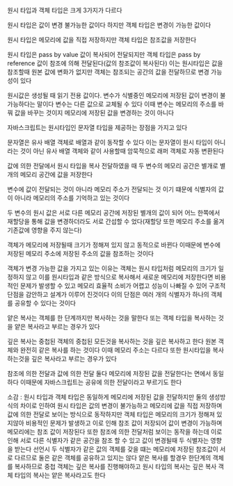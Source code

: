 원시 타입과 객체 타입은 크게 3가지가 다르다

원시 타입은 값이 변경 불가능한 값이다 하지만 객체 타입은 변경이 가능한 값이다

원시 타입은 메모리에 값을 직접 저장하지만 객체 타입은 참조값을 저장한다

원시 타입은 pass by value 값이 복사되어 전달되지만 객체 타입은 pass by reference 값이 참조에 의해 전달된다(값의 참조값이 복사된다) 이는 원시타입은 값을 참조할때 원본 값에 변화가 없지만 객체는 참조되는 공간의 값을 전달하므로 변경 가능성이 있다

원시값은 생성될 때 읽기 전용 값이다. 변수가 식별중인 메모리에 저장된 값이 변경이 불가능하다는 말이다 변수는 다른 값으로 교체될 수 있다 이때 변수는 메모리의 주소를 바꿔 값을 바꾸는 것이지 메모리에 저장된 값을 변경하는 것이 아니다

자바스크립트는 원시타입인 문자열 타입을 제공하는 장점을 가지고 있다

문자열은 유사 배열 객체로 배열과 같이 동작할 수 있다 이는 문자열이 원시 타입이 아니라는 것이 아닌 유사 배열 객체와 같이 사용할때 암묵적으로 래퍼 객체로 자동 변환된다

값에 의한 전달에서 원시 타입을 복사 전달하였을 때 두 변수의 메모리 공간은 별개로 별개의 메모리 공간에 값을 저장한다

변수에 값이 전달되는 것이 아니라 메모리 주소가 전달되는 것 이기 떄문에 식별자의 값이 아니라 메모리의 주소를 기억하고 있는 것이다

두 변수의 원시 값은 서로 다른 메모리 공간에 저장된 별개의 값이 되어 어느 한쪽에서 재할당을 통해 값을 변경하더라도 서로 간섭할 수 었다(재할당 또한 메모리 주소를 옮겨 기존값에 영향을 주지 않는다)

객체가 메모리에 저장될때 크기가 정해져 있지 않고 동적으로 바뀐다 이때문에 변수에 저장된 메모리 주소에 저장된 주소의 값을 참조하는 것이다

객체가 변경 가능한 값을 가지고 있는 이유는 객체는 원시 타입처럼 메모리의 크기가 일정하지 않고 이를 원시타입과 같은 방식으로 복사해서 새로운 메모리에 저장한다면 비용적인 문제가 발생할 수 있고 메모리 효율적 소비가 어렵고 성능이 나빠질 수 있어 구조적 단점을 감안하고 설계가 이루어 진것이다
이의 단점은 여러 개의 식별자가 하나의 객체를 공유할 수 있다는 것이다

얕은 복사는 객체를 한 단계까지만 복사하는 것을 말한다 또는 객체 타입을 복사하는 것을 얕은 복사라고 부르는 경우가 있다

깊은 복사는 중첩된 객체의 중첩된 모든것을 복사하는 것을 깊은 복사하고 한다 원본 객체와 완전히 같은 복사를 하는 것이다 이때 메모리 주소는 다르다 또한 원시타입을 복사 하는것을 깊은 복사라고 부르는 경우가 있다

참조에 의한 전달과 값에 의한 전달 둘다 메모리에 저장된 값을 전달한다는 면에서 동일하다 이때문에 자바스크립트는 공유에 의한 전달이라고 부르기도 한다

소감 : 원시 타입과 객체 타입은 동일하게 메모리에 저장된 값을 전달하지만 둘의 생성방식의 차이로 인하여 원시 타입은 값의 변경이 불가능하고 메모리에 값을 직접 저장하며 값에 의한 전달로 보이는 방식으로 동작하지만 객체 타입은 메모리의 크기가 정해져 있지않아 비용적인 문제가 발생하고 이로 인해 참조 값이 저장되어 값이 변경이 가능하며 메모리에는 참조 값이 저장된다 또한 참조에 의한 전달처럼 보이는 동작을 하는데 이로 인해 서로 다른 식별자가 같은 공간을 참조 할 수 있고 값이 변경될때 두 식별자는 영향을 받는다 선언시 두 식별자가 같은 값의 객체를 갖을 떄는 메모리에 저장된 참조값이 서로 다르므로 둘은 같은 객체를 공유하고 있지는 않다 얕은 복사를 할경우 한단계의 객체를 복사하므로 중첩 객체는 깊은 복사를 진행해야하고 원시 타입의 복사는 깊은 복사 객체 타입의 복사는 얕은 복사라고도 한다